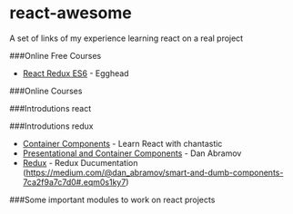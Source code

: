 # react-awesome
A set of links of my experience learning react on a real project

###Online Free Courses
 - [React Redux ES6](https://www.pluralsight.com/courses/react-redux-react-router-es6) - Egghead 
 
###Online Courses

###Introdutions react

###Introdutions redux
 - [Container Components](https://medium.com/@learnreact/container-components-c0e67432e005#.wwq75q6a7) - Learn React with chantastic
 - [Presentational and Container Components](https://medium.com/@dan_abramov/smart-and-dumb-components-7ca2f9a7c7d0#.eqm0s1ky7) - Dan Abramov
 - [Redux](http://redux.js.org/) - Redux Ducumentation
(https://medium.com/@dan_abramov/smart-and-dumb-components-7ca2f9a7c7d0#.eqm0s1ky7)

###Some important modules to work on react projects
